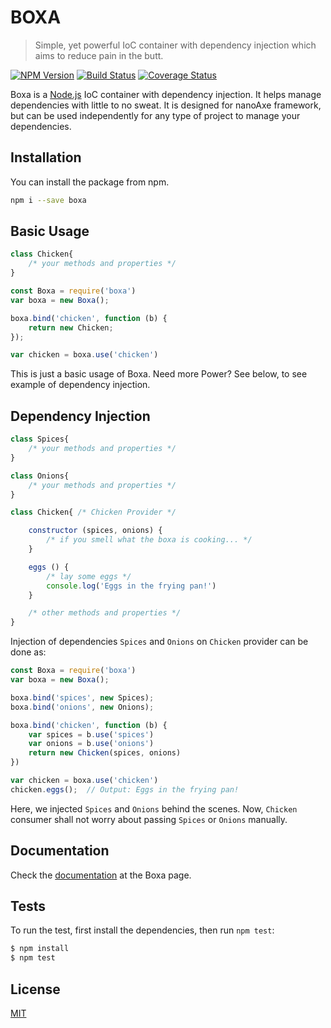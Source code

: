 # BOXA
> Simple, yet powerful IoC container with dependency injection which aims to reduce pain in the butt.

[![NPM Version](https://img.shields.io/npm/v/boxa.svg)](https://www.npmjs.com/package/boxa)
[![Build Status](https://travis-ci.org/hacktivistic/boxa.svg?branch=master)](https://travis-ci.org/jsaxe/boxa)
[![Coverage Status](https://coveralls.io/repos/github/hacktivistic/boxa/badge.svg?branch=master)](https://coveralls.io/github/jsaxe/boxa?branch=master)

Boxa is a [Node.js](http://nodejs.org) IoC container with dependency injection. It helps manage dependencies with little to no sweat.
It is designed for nanoAxe framework, but can be used independently for any type of project to manage your dependencies.

## Installation
You can install the package from npm.
```bash
npm i --save boxa
```

## Basic Usage
```js
class Chicken{
	/* your methods and properties */
}

const Boxa = require('boxa')
var boxa = new Boxa();

boxa.bind('chicken', function (b) {
	return new Chicken;
});

var chicken = boxa.use('chicken')

```

This is just a basic usage of Boxa. Need more Power? See below, to see example of dependency injection.

## Dependency Injection
```js
class Spices{
	/* your methods and properties */
}

class Onions{
	/* your methods and properties */
}

class Chicken{ /* Chicken Provider */

	constructor (spices, onions) {
		/* if you smell what the boxa is cooking... */
	}

	eggs () {
		/* lay some eggs */
		console.log('Eggs in the frying pan!')
	}

	/* other methods and properties */
}
```

Injection of dependencies `Spices` and `Onions` on `Chicken` provider can be done as:

```js
const Boxa = require('boxa')
var boxa = new Boxa();

boxa.bind('spices', new Spices);
boxa.bind('onions', new Onions);

boxa.bind('chicken', function (b) {
	var spices = b.use('spices')
	var onions = b.use('onions')
	return new Chicken(spices, onions)
})

var chicken = boxa.use('chicken')
chicken.eggs();	 // Output: Eggs in the frying pan!

```

Here, we injected `Spices` and `Onions` behind the scenes. Now, `Chicken` consumer shall not worry about passing `Spices` or `Onions` manually.

## Documentation
Check the [documentation](https://jsaxe.com/boxa) at the Boxa page.

## Tests
To run the test, first install the dependencies, then run `npm test`:

```bash
$ npm install
$ npm test
```

## License

[MIT](LICENSE)
